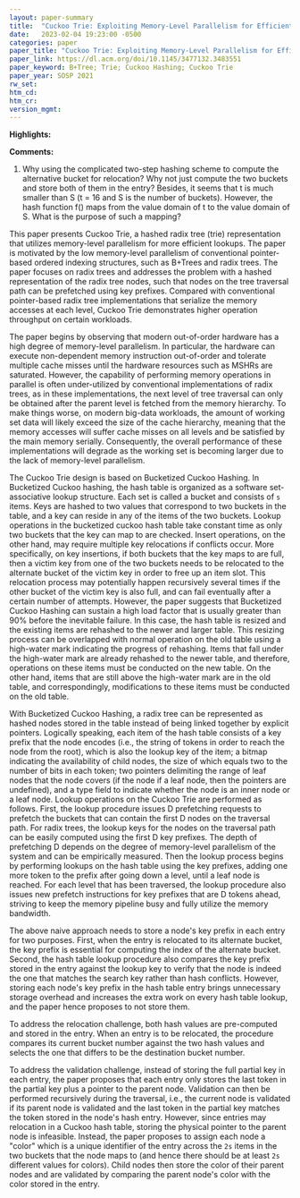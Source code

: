 ```yaml
---
layout: paper-summary
title:  "Cuckoo Trie: Exploiting Memory-Level Parallelism for Efficient DRAM Indexing"
date:   2023-02-04 19:23:00 -0500
categories: paper
paper_title: "Cuckoo Trie: Exploiting Memory-Level Parallelism for Efficient DRAM Indexing"
paper_link: https://dl.acm.org/doi/10.1145/3477132.3483551
paper_keyword: B+Tree; Trie; Cuckoo Hashing; Cuckoo Trie
paper_year: SOSP 2021
rw_set:
htm_cd:
htm_cr:
version_mgmt:
---
```


**Highlights:**

**Comments:**

1. Why using the complicated two-step hashing scheme to compute the alternative bucket for relocation?
Why not just compute the two buckets and store both of them in the entry?
Besides, it seems that t is much smaller than S (t = 16 and S is the number of buckets). However, the hash
function f() maps from the value domain of t to the value domain of S. What is the purpose of such a mapping?

This paper presents Cuckoo Trie, a hashed radix tree (trie) representation that utilizes memory-level parallelism 
for more efficient lookups. The paper is motivated by the low memory-level parallelism of conventional pointer-based 
ordered indexing structures, such as B+Trees and radix trees. The paper focuses on radix trees and addresses 
the problem with a hashed representation of the radix tree nodes, such that nodes on the tree traversal path can be 
prefetched using key prefixes. Compared with conventional pointer-based radix tree implementations that serialize 
the memory accesses at each level, Cuckoo Trie demonstrates higher operation throughput on certain workloads.

The paper begins by observing that modern out-of-order hardware has a high degree of memory-level parallelism. In
particular, the hardware can execute non-dependent memory instruction out-of-order and tolerate multiple cache misses
until the hardware resources such as MSHRs are saturated. However, the capability of performing memory operations in 
parallel is often under-utilized by conventional implementations of radix trees, as in these
implementations, the next level of tree traversal can only be obtained after the parent level is fetched from the 
memory hierarchy. To make things worse, on modern big-data workloads, the amount of working set data will likely
exceed the size of the cache hierarchy, meaning that the memory accesses will suffer cache misses on all levels
and be satisfied by the main memory serially. Consequently, the overall performance of these implementations will 
degrade as the working set is becoming larger due to the lack of memory-level parallelism.

The Cuckoo Trie design is based on Bucketized Cuckoo Hashing. In Bucketized Cuckoo hashing, the hash table is organized
as a software set-associative lookup structure. Each set is called a bucket and consists of `s` items. Keys are
hashed to two values that correspond to two buckets in the table, and a key can reside in any of the items of the 
two buckets. Lookup operations in the bucketized cuckoo hash table take constant time as only two buckets that
the key can map to are checked. Insert operations, on the other hand, may require multiple key relocations if 
conflicts occur. More specifically, on key insertions, if both buckets that the key maps to are full, then a 
victim key from one of the two buckets needs to be relocated to the alternate bucket of the victim key in order
to free up an item slot. This relocation process may potentially happen recursively several times if the other
bucket of the victim key is also full, and can fail eventually after a certain number of attempts. However,
the paper suggests that Bucketized Cuckoo Hashing can sustain a high load factor that is usually greater 
than 90% before the inevitable failure. In this case, the hash table is resized and the existing items are rehashed
to the newer and larger table. This resizing process can be overlapped with normal operation on the old table
using a high-water mark indicating the progress of rehashing. Items that fall under the high-water mark are
already rehashed to the newer table, and therefore, operations on these items must be conducted on the new table. 
On the other hand, items that are still above the high-water mark are in the old table, and correspondingly,
modifications to these items must be conducted on the old table.

With Bucketized Cuckoo Hashing, a radix tree can be represented as hashed nodes stored in the table instead of 
being linked together by explicit pointers. Logically speaking, each item of the hash table consists of a 
key prefix that the node encodes (i.e., the string of tokens in order to reach the node from the root), which is also
the lookup key of the item; a bitmap indicating the availability of child nodes, the size of which equals two to
the number of bits in each token; two pointers delimiting the range of leaf nodes that the node covers (if the node
if a leaf node, then the pointers are undefined), and a type field to indicate whether the node is an inner node or 
a leaf node. Lookup operations on the Cuckoo Trie are performed as follows. First, the lookup procedure issues D
prefetching requests to prefetch the buckets that can contain the first D nodes on the traversal path.
For radix trees, the lookup keys for the nodes on the traversal path can be easily computed using the first D 
key prefixes. The depth of prefetching D depends on the degree of memory-level parallelism of the system and 
can be empirically measured. Then the lookup process begins by performing lookups on the hash table using 
the key prefixes, adding one more token to the prefix after going down a level, until a leaf node is reached.
For each level that has been traversed, the lookup procedure also issues new prefetch instructions for key
prefixes that are D tokens ahead, striving to keep the memory pipeline busy and fully utilize the memory bandwidth.

The above naive approach needs to store a node's key prefix in each entry for two purposes. First, when the entry 
is relocated to its alternate bucket, the key prefix is essential for computing the index of the alternate bucket.
Second, the hash table lookup procedure also compares the key prefix stored in the entry against the lookup key
to verify that the node is indeed the one that matches the search key rather than hash conflicts.
However, storing each node's key prefix in the hash table entry brings unnecessary storage 
overhead and increases the extra work on every hash table lookup, and the paper hence proposes to not store them.

To address the relocation challenge, both hash values are pre-computed and stored in the entry. When an entry
is to be relocated, the procedure compares its current bucket number against the two hash values and selects the one
that differs to be the destination bucket number.

To address the validation challenge, instead of storing the full partial key in each entry, the paper proposes that
each entry only stores the last token in the partial key plus a pointer to the parent node. Validation can then be 
performed recursively during the traversal, i.e., the current node is validated if its parent node is validated and the 
last token in the partial key matches the token stored in the node's hash entry.
However, since entries may relocation in a Cuckoo hash table, storing the physical pointer to the parent node is
infeasible. Instead, the paper proposes to assign each node a "color" which is a unique identifier of the entry 
across the `2s` items in the two buckets that the node maps to (and hence there should be at least `2s` different
values for colors). Child nodes then store the color of their parent nodes and are validated by comparing the 
parent node's color with the color stored in the entry.

